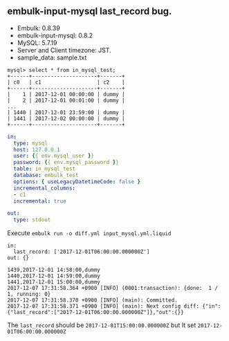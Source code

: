 ## embulk-input-mysql last_record bug.

* Embulk: 0.8.39
* embulk-input-mysql: 0.8.2
* MySQL: 5.7.19
* Server and Client timezone: JST.
* sample_data: sample.txt


```
mysql> select * from in_mysql_test;
+------+---------------------+-------+
| c0   | c1                  | c2    |
+------+---------------------+-------+
|    1 | 2017-12-01 00:00:00 | dummy |
|    2 | 2017-12-01 00:01:00 | dummy |
...
| 1440 | 2017-12-01 23:59:00 | dummy |
| 1441 | 2017-12-02 00:00:00 | dummy |
+------+---------------------+-------+

```

```yaml
in:
  type: mysql
  host: 127.0.0.1
  user: {{ env.mysql_user }}
  password: {{ env.mysql_password }}
  table: in_mysql_test
  database: embulk_test
  options: { useLegacyDatetimeCode: false }
  incremental_columns:
  - c1
  incremental: true

out:
  type: stdout
```

Execute `embulk run -o diff.yml input_mysql.yml.liquid`

```
in:
  last_record: ['2017-12-01T06:00:00.000000Z']
out: {}
```

```
1439,2017-12-01 14:58:00,dummy
1440,2017-12-01 14:59:00,dummy
1441,2017-12-01 15:00:00,dummy
2017-12-07 17:31:58.364 +0900 [INFO] (0001:transaction): {done:  1 / 1, running: 0}
2017-12-07 17:31:58.370 +0900 [INFO] (main): Committed.
2017-12-07 17:31:58.371 +0900 [INFO] (main): Next config diff: {"in":{"last_record":["2017-12-01T06:00:00.000000Z"]},"out":{}}
```

The `last_record` should be `2017-12-01T15:00:00.000000Z` but It set `2017-12-01T06:00:00.000000Z`
